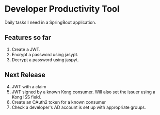 # Developer Productivity Tool

Daily tasks I need in a SpringBoot application. 

## Features so far
1. Create a JWT.
2. Encrypt a password using jasypt.
3. Decrypt a password using jaspyt.


## Next Release
4. JWT with a claim
5. JWT signed by a known Kong consumer. Will also set the issuer using a Kong ISS field.
6. Create an OAuth2 token for a known consumer
7. Check a developer's AD account is set up with appropriate groups.

